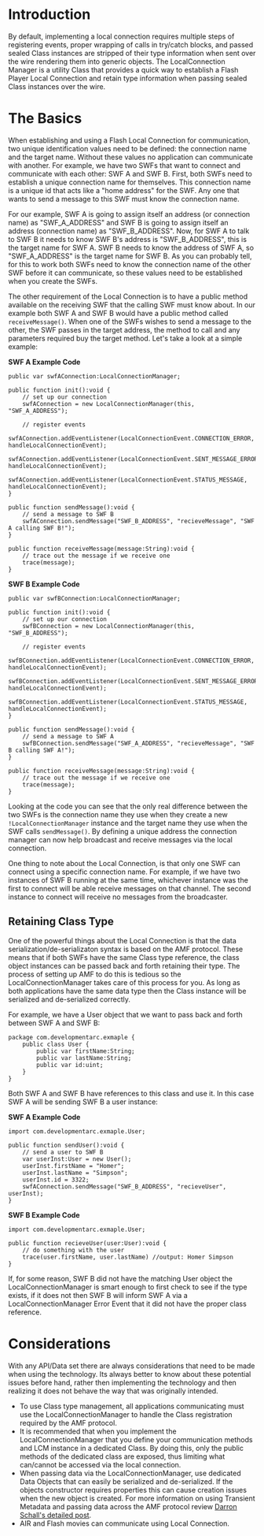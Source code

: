 # Introduction #

By default, implementing a local connection requires multiple steps of registering events, proper wrapping of calls in try/catch blocks, and passed sealed Class instances are stripped of their type information when sent over the wire rendering them into generic objects.  The LocalConnection Manager is a utility Class that provides a quick way to establish a Flash Player Local Connection and retain type information when passing sealed Class instances over the wire.

# The Basics #

When establishing and using a Flash Local Connection for communication, two unique identification values need to be defined: the connection name and the target name. Without these values no application can communicate with another.  For example, we have two SWFs that want to connect and communicate with each other: SWF A and SWF B.  First, both SWFs need to establish a unique connection name for themselves.  This connection name is a unique id that acts like a "home address" for the SWF.  Any one that wants to send a message to this SWF must know the connection name.

For our example, SWF A is going to assign itself an address (or connection name) as "SWF\_A\_ADDRESS" and SWF B is going to assign itself an address (connection name) as "SWF\_B\_ADDRESS".  Now, for SWF A to talk to SWF B it needs to know SWF B's address is "SWF\_B\_ADDRESS", this is the target name for SWF A.  SWF B needs to know the address of SWF A, so "SWF\_A\_ADDRESS" is the target name for SWF B. As you can probably tell, for this to work both SWFs need to know the connection name of the other SWF before it can communicate, so these values need to be established when you create the SWFs.

The other requirement of the Local Connection is to have a public method available on the receiving SWF that the calling SWF must know about.  In our example both SWF A and SWF B would have a public method called `receiveMessage()`.  When one of the SWFs wishes to send a message to the other, the SWF passes in the target address, the method to call and any parameters required buy the target method.  Let's take a look at a simple example:

**SWF A Example Code**
```
public var swfAConnection:LocalConnectionManager;

public function init():void {
	// set up our connection
	swfAConnection = new LocalConnectionManager(this, "SWF_A_ADDRESS");
	
	// register events
	swfAConnection.addEventListener(LocalConnectionEvent.CONNECTION_ERROR, handleLocalConnectionEvent);
	swfAConnection.addEventListener(LocalConnectionEvent.SENT_MESSAGE_ERROR, handleLocalConnectionEvent);
	swfAConnection.addEventListener(LocalConnectionEvent.STATUS_MESSAGE, handleLocalConnectionEvent);
}

public function sendMessage():void {
	// send a message to SWF B
	swfAConnection.sendMessage("SWF_B_ADDRESS", "recieveMessage", "SWF A calling SWF B!");
}

public function receiveMessage(message:String):void {
	// trace out the message if we receive one
	trace(message);
}
```

**SWF B Example Code**
```
public var swfBConnection:LocalConnectionManager;

public function init():void {
	// set up our connection
	swfBConnection = new LocalConnectionManager(this, "SWF_B_ADDRESS");
	
	// register events
	swfBConnection.addEventListener(LocalConnectionEvent.CONNECTION_ERROR, handleLocalConnectionEvent);
	swfBConnection.addEventListener(LocalConnectionEvent.SENT_MESSAGE_ERROR, handleLocalConnectionEvent);
	swfBConnection.addEventListener(LocalConnectionEvent.STATUS_MESSAGE, handleLocalConnectionEvent);
}

public function sendMessage():void {
	// send a message to SWF A
	swfBConnection.sendMessage("SWF_A_ADDRESS", "recieveMessage", "SWF B calling SWF A!");
}

public function receiveMessage(message:String):void {
	// trace out the message if we receive one
	trace(message);
}
```

Looking at the code you can see that the only real difference between the two SWFs is the connection name they use when they create a new `!LocalConnectionManager` instance and the target name they use when the SWF calls `sendMessage()`.  By defining a unique address the connection manager can now help broadcast and receive messages via the local connection.

One thing to note about the Local Connection, is that only one SWF can connect using a specific connection name.  For example, if we have two instances of SWF B running at the same time, whichever instance was the first to connect will be able receive messages on that channel.  The second instance to connect will receive no messages from the broadcaster.

## Retaining Class Type ##

One of the powerful things about the Local Connection is that the data serialization/de-serializaton syntax is based on the AMF protocol.  These means that if both SWFs have the same Class type reference, the class object instances can be passed back and forth retaining their type.  The process of setting up AMF to do this is tedious so the LocalConnectionManager takes care of this process for you.  As long as both applications have the same data type then the Class instance will be serialized and de-serialized correctly.

For example, we have a User object that we want to pass back and forth between SWF A and SWF B:

```
package com.developmentarc.exmaple {
	public class User {
		public var firstName:String;
		public var lastName:String;
		public var id:uint;
	}
}
```

Both SWF A and SWF B have references to this class and use it.  In this case SWF A will be sending SWF B a user instance:

**SWF A Example Code**
```
import com.developmentarc.exmaple.User;

public function sendUser():void {
	// send a user to SWF B
	var userInst:User = new User();
	userInst.firstName = "Homer";
	userInst.lastName = "Simpson";
	userInst.id = 3322;
	swfAConnection.sendMessage("SWF_B_ADDRESS", "recieveUser", userInst);
}
```

**SWF B Example Code**
```
import com.developmentarc.exmaple.User;

public function recieveUser(user:User):void {
	// do something with the user
	trace(user.firstName, user.lastName) //output: Homer Simpson
}
```

If, for some reason, SWF B did not have the matching User object the LocalConnectionManager is smart enough to first check to see if the type exists, if it does not then SWF B will inform SWF A via a LocalConnectionManager Error Event that it did not have the proper class reference.

# Considerations #

With any API/Data set there are always considerations that need to be made when using the technology.  Its always better to know about these potential issues before hand, rather then implementing the technology and then realizing it does not behave the way that was originally intended.

  * To use Class type management, all applications communicating must use the LocalConnectionManager to handle the Class registration required by the AMF protocol.
  * It is recommended that when you implement the LocalConnectionManager that you define your communication methods and LCM instance in a dedicated Class.  By doing this, only the public methods of the dedicated class are exposed, thus limiting what can/cannot be accessed via the local connection.
  * When passing data via the LocalConnectionManager, use dedicated Data Objects that can easily be serialized and de-serialized.  If the objects constructor requires properties this can cause creation issues when the new object is created.  For more information on using Transient Metadata and passing data across the AMF protocol review [Darron Schall's detailed post](http://www.darronschall.com/weblog/2007/08/on-transient-objectutilcopy-and-casting.cfm).
  * AIR and Flash movies can communicate using Local Connection.
